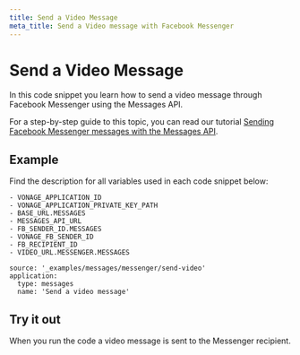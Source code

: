```yaml
---
title: Send a Video Message
meta_title: Send a Video message with Facebook Messenger
---
```


# Send a Video Message

In this code snippet you learn how to send a video message through Facebook Messenger using the Messages API.

For a step-by-step guide to this topic, you can read our tutorial [Sending Facebook Messenger messages with the Messages API](/tutorials/sending-facebook-messenger-messages-with-messages-api).

## Example

Find the description for all variables used in each code snippet below:

```snippet_variables
- VONAGE_APPLICATION_ID
- VONAGE_APPLICATION_PRIVATE_KEY_PATH
- BASE_URL.MESSAGES
- MESSAGES_API_URL
- FB_SENDER_ID.MESSAGES
- VONAGE_FB_SENDER_ID
- FB_RECIPIENT_ID
- VIDEO_URL.MESSENGER.MESSAGES
```

```code_snippets
source: '_examples/messages/messenger/send-video'
application:
  type: messages
  name: 'Send a video message'
```

## Try it out

When you run the code a video message is sent to the Messenger recipient.
